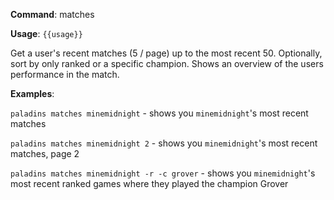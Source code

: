 **Command**: matches

**Usage**: `{{usage}}`

Get a user's recent matches (5 / page) up to the most recent 50. Optionally, sort by only ranked or a specific champion. Shows an overview of the users performance in the match.



**Examples**:

`paladins matches minemidnight` - shows you `minemidnight`'s most recent matches

`paladins matches minemidnight 2` - shows you `minemidnight`'s most recent matches, page 2

`paladins matches minemidnight -r -c grover` - shows you `minemidnight`'s most recent ranked games where they played the champion Grover
